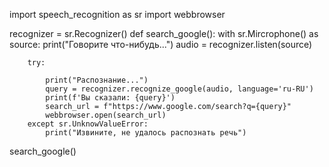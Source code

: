 import speech_recognition as sr 
import webbrowser

recognizer = sr.Recognizer()
def search_google():
    with sr.Mircrophone() as source:
        print("Говорите что-нибудь...")
        audio = recognizer.listen(source)

        try:

            print("Распознание...")
            query = recognizer.recognize_google(audio, language='ru-RU')
            print(f'Вы сказали: {query}')
            search_url = f"https://www.google.com/search?q={query}"
            webbrowser.open(search_url)
        except sr.UnknowValueError:
            print("Извините, не удалось распознать речь")

search_google()
